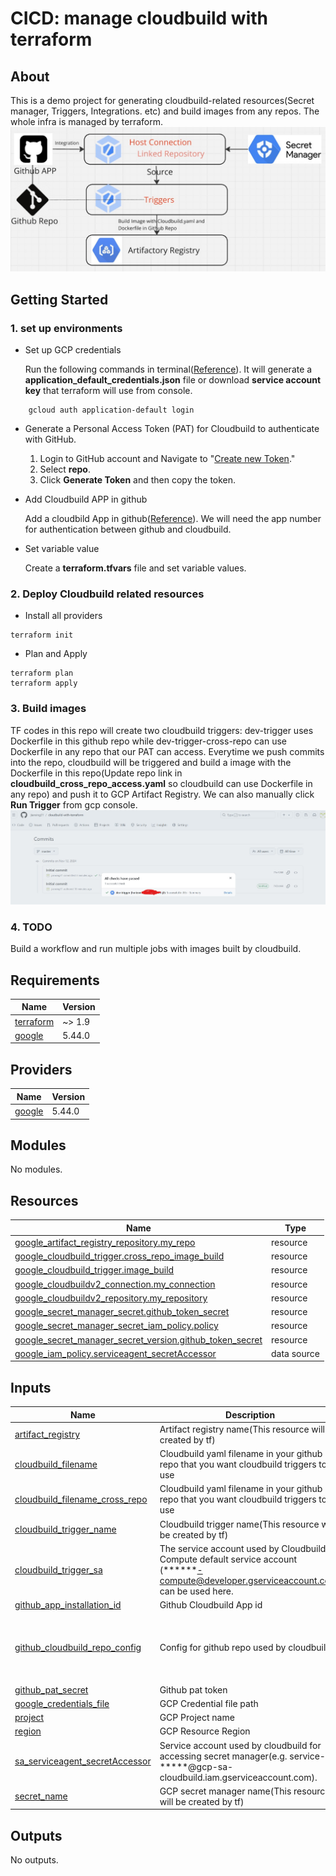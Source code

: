 # CICD: manage cloudbuild with terraform
## About
This is a demo project for generating cloudbuild-related resources(Secret manager, Triggers, Integrations. etc) and build images from any repos. The whole infra is managed by terraform.
![architecture.jpg](images/architecture.jpg)

## Getting Started
### 1. set up environments
- Set up GCP credentials

    Run the following commands in terminal([Reference](https://registry.terraform.io/providers/hashicorp/google/latest/docs/guides/provider_reference.html#authentication)). It will generate a __application_default_credentials.json__ file or download __service account key__ that terraform will use from console.
```shell
    gcloud auth application-default login
```
- Generate a Personal Access Token (PAT) for Cloudbuild to authenticate with GitHub.

    1. Login to GitHub account and Navigate to "[Create new Token](https://github.com/settings/tokens/new)."
    2.  Select  **repo**.
    3. Click **Generate Token** and then copy the token.

- Add Cloudbuild APP in github

    Add a cloudbild App in github([Reference](https://github.com/marketplace/google-cloud-build)). We will need the app number for authentication between github and cloudbuild.

- Set variable value

    Create a __terraform.tfvars__ file and set variable values.

### 2. Deploy Cloudbuild related resources
- Install all providers
```shell
terraform init
```
- Plan and Apply
```shell
terraform plan
terraform apply
```

### 3. Build images

TF codes in this repo will create two cloudbuild triggers: dev-trigger uses Dockerfile in this github repo while dev-trigger-cross-repo can use Dockerfile in any repo that our PAT can access.
Everytime we push commits into the repo, cloudbuild will be triggered and build a image with the Dockerfile in this repo(Update repo link in __cloudbuild_cross_repo_access.yaml__ so cloudbuild can use Dockerfile in any repo) and push it to GCP Artifact Registry. We can also manually click __Run Trigger__ from gcp console.
![cloudbuild](images/cloudbuild.jpg)
### 4. TODO

Build a workflow and run multiple jobs with images built by cloudbuild.
<!-- BEGIN_TF_DOCS -->
## Requirements

| Name | Version |
|------|---------|
| <a name="requirement_terraform"></a> [terraform](#requirement\_terraform) | ~> 1.9 |
| <a name="requirement_google"></a> [google](#requirement\_google) | 5.44.0 |

## Providers

| Name | Version |
|------|---------|
| <a name="provider_google"></a> [google](#provider\_google) | 5.44.0 |

## Modules

No modules.

## Resources

| Name | Type |
|------|------|
| [google_artifact_registry_repository.my_repo](https://registry.terraform.io/providers/hashicorp/google/5.44.0/docs/resources/artifact_registry_repository) | resource |
| [google_cloudbuild_trigger.cross_repo_image_build](https://registry.terraform.io/providers/hashicorp/google/5.44.0/docs/resources/cloudbuild_trigger) | resource |
| [google_cloudbuild_trigger.image_build](https://registry.terraform.io/providers/hashicorp/google/5.44.0/docs/resources/cloudbuild_trigger) | resource |
| [google_cloudbuildv2_connection.my_connection](https://registry.terraform.io/providers/hashicorp/google/5.44.0/docs/resources/cloudbuildv2_connection) | resource |
| [google_cloudbuildv2_repository.my_repository](https://registry.terraform.io/providers/hashicorp/google/5.44.0/docs/resources/cloudbuildv2_repository) | resource |
| [google_secret_manager_secret.github_token_secret](https://registry.terraform.io/providers/hashicorp/google/5.44.0/docs/resources/secret_manager_secret) | resource |
| [google_secret_manager_secret_iam_policy.policy](https://registry.terraform.io/providers/hashicorp/google/5.44.0/docs/resources/secret_manager_secret_iam_policy) | resource |
| [google_secret_manager_secret_version.github_token_secret](https://registry.terraform.io/providers/hashicorp/google/5.44.0/docs/resources/secret_manager_secret_version) | resource |
| [google_iam_policy.serviceagent_secretAccessor](https://registry.terraform.io/providers/hashicorp/google/5.44.0/docs/data-sources/iam_policy) | data source |

## Inputs

| Name | Description | Type | Default | Required |
|------|-------------|------|---------|:--------:|
| <a name="input_artifact_registry"></a> [artifact\_registry](#input\_artifact\_registry) | Artifact registry name(This resource will be created by tf) | `string` | n/a | yes |
| <a name="input_cloudbuild_filename"></a> [cloudbuild\_filename](#input\_cloudbuild\_filename) | Cloudbuild yaml filename in your github repo that you want cloudbuild triggers to use | `string` | `"cloudbuild_image.yaml"` | no |
| <a name="input_cloudbuild_filename_cross_repo"></a> [cloudbuild\_filename\_cross\_repo](#input\_cloudbuild\_filename\_cross\_repo) | Cloudbuild yaml filename in your github repo that you want cloudbuild triggers to use | `string` | `"cloudbuild_cross_repo_access.yaml"` | no |
| <a name="input_cloudbuild_trigger_name"></a> [cloudbuild\_trigger\_name](#input\_cloudbuild\_trigger\_name) | Cloudbuild trigger name(This resource will be created by tf) | `string` | n/a | yes |
| <a name="input_cloudbuild_trigger_sa"></a> [cloudbuild\_trigger\_sa](#input\_cloudbuild\_trigger\_sa) | The service account used by Cloudbuild, Compute default service account (******-compute@developer.gserviceaccount.com) can be used here. | `string` | n/a | yes |
| <a name="input_github_app_installation_id"></a> [github\_app\_installation\_id](#input\_github\_app\_installation\_id) | Github Cloudbuild App id | `string` | n/a | yes |
| <a name="input_github_cloudbuild_repo_config"></a> [github\_cloudbuild\_repo\_config](#input\_github\_cloudbuild\_repo\_config) | Config for github repo used by cloudbuild. | `map(any)` | <pre>{<br/>  "branch": "master",<br/>  "repo": "cloudbuild-with-terraform",<br/>  "url": "https://github.com/jianxing31/cloudbuild-with-terraform.git"<br/>}</pre> | no |
| <a name="input_github_pat_secret"></a> [github\_pat\_secret](#input\_github\_pat\_secret) | Github pat token | `string` | n/a | yes |
| <a name="input_google_credentials_file"></a> [google\_credentials\_file](#input\_google\_credentials\_file) | GCP Credential file path | `string` | n/a | yes |
| <a name="input_project"></a> [project](#input\_project) | GCP Project name | `string` | n/a | yes |
| <a name="input_region"></a> [region](#input\_region) | GCP Resource Region | `string` | n/a | yes |
| <a name="input_sa_serviceagent_secretAccessor"></a> [sa\_serviceagent\_secretAccessor](#input\_sa\_serviceagent\_secretAccessor) | Service account used by cloudbuild for accessing secret manager(e.g. service-*****@gcp-sa-cloudbuild.iam.gserviceaccount.com). | `string` | n/a | yes |
| <a name="input_secret_name"></a> [secret\_name](#input\_secret\_name) | GCP secret manager name(This resource will be created by tf) | `string` | n/a | yes |

## Outputs

No outputs.
<!-- END_TF_DOCS -->
